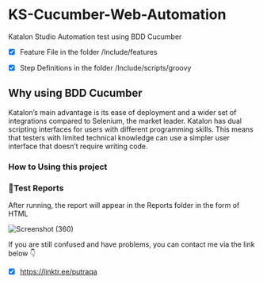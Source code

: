 # KS-Cucumber-Web-Automation
Katalon Studio Automation test using BDD Cucumber

- [x] Feature File in the folder /Include/features

- [x] Step Definitions in the folder /Include/scripts/groovy


## Why using BDD Cucumber
Katalon’s main advantage is its ease of deployment and a wider set of integrations compared to Selenium, the market leader. Katalon has dual scripting interfaces for users with different programming skills. This means that testers with limited technical knowledge can use a simpler user interface that doesn’t require writing code.

### How to Using this project

### 📄Test Reports
After running, the report will appear in the Reports folder in the form of HTML

![Screenshot (360)](https://user-images.githubusercontent.com/80143004/194088690-a52d6cee-ec13-4086-b3b4-16d273b7deb1.png)

If you are still confused and have problems, you can contact me via the link below 👇

- [x] https://linktr.ee/putraqa
